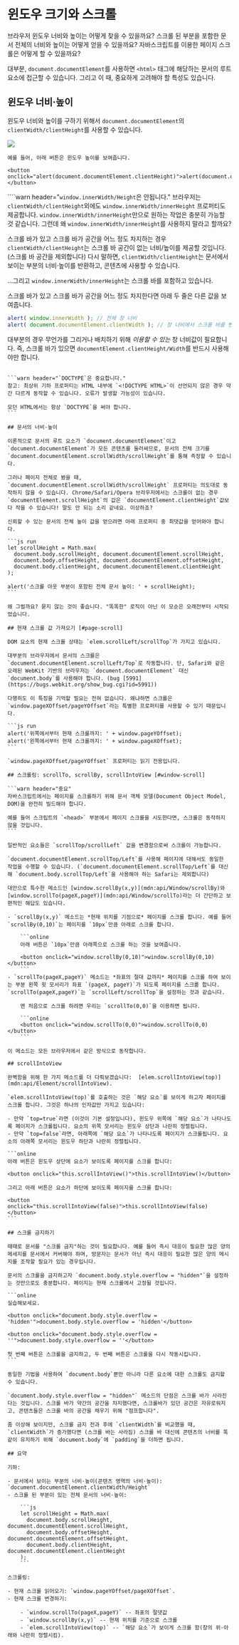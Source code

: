 # 윈도우 크기와 스크롤

브라우저 윈도우 너비와 높이는 어떻게 찾을 수 있을까요? 스크롤 된 부분을 포함한 문서 전체의 너비와 높이는 어떻게 얻을 수 있을까요? 자바스크립트를 이용한 페이지 스크롤은 어떻게 할 수 있을까요?

대부분, `document.documentElement`를 사용하면 `<html>` 태그에 해당하는 문서의 루트 요소에 접근할 수 있습니다. 그리고 이 때, 중요하게 고려해야 할 특성도 있습니다.

## 윈도우 너비·높이

윈도우 너비와 높이를 구하기 위해서 `document.documentElement`의 `clientWidth/clientHeight`를 사용할 수 있습니다.

![](document-client-width-height.svg)

```online
예를 들어, 아래 버튼은 윈도우 높이를 보여줍니다.

<button onclick="alert(document.documentElement.clientHeight)">alert(document.documentElement.clientHeight)</button>
```

````warn header="`window.innerWidth/Height`은 안됩니다."
브라우저는 `clientWidth/clientHeight`외에도 `window.innerWidth/innerHeight` 프로퍼티도 제공합니다. `window.innerWidth/innerHeight`만으로 원하는 작업은 충분히 가능할 것 같습니다. 그런데 왜 `window.innerWidth/innerHeight`를 사용하지 말라고 할까요?

스크롤 바가 있고 스크롤 바가 공간을 어느 정도 차지하는 경우 `clientWidth/clientHeight`는 스크롤 바 공간이 없는 너비/높이를 제공할 것입니다. (스크롤 바 공간을 제외합니다) 다시 말하면, `clientWidth/clientHeight`는 문서에서 보이는 부분의 너비·높이를 반환하고, 콘텐츠에 사용할 수 있습니다.

...그리고 `window.innerWidth/innerHeight`는 스크롤 바를 포함하고 있습니다.

스크롤 바가 있고 스크롤 바가 공간을 어느 정도 차지한다면 아래 두 줄은 다른 값을 보여줍니다.
```js run
alert( window.innerWidth ); // 전체 창 너비
alert( document.documentElement.clientWidth ); // 창 너비에서 스크롤 바를 뺀 너비
```

대부분의 경우 무언가를 그리거나 배치하기 위해 *이용할 수 있는* 창 너비값이 필요합니다. 즉, 스크롤 바가 있으면 `documentElement.clientHeight/Width`를 반드시 사용해야만 합니다.
````

```warn header="`DOCTYPE`은 중요합니다."
참고: 최상위 기하 프로퍼티는 HTML 내부에 `<!DOCTYPE HTML>`이 선언되지 않은 경우 약간 다르게 동작할 수 있습니다. 오류가 발생할 가능성이 있습니다.

모던 HTML에서는 항상 `DOCTYPE`을 써야 합니다.
```

## 문서의 너비·높이

이론적으로 문서의 루트 요소가 `document.documentElement`이고 `document.documentElement`가 모든 콘텐츠를 둘러싸므로, 문서의 전체 크기를 `document.documentElement.scrollWidth/scrollHeight`를 통해 측정할 수 있습니다.

그러나 페이지 전체로 봤을 때, `document.documentElement.scrollWidth/scrollHeight` 프로퍼티는 의도대로 동작하지 않을 수 있습니다. Chrome/Safari/Opera 브라우저에서는 스크롤이 없는 경우 `documentElement.scrollHeight`의 값은 `documentElement.clientHeight`값보다 작을 수 있습니다! 말도 안 되는 소리 같네요. 이상하죠?

신뢰할 수 있는 문서의 전체 높이 값을 얻으려면 아래 프로퍼티 중 최댓값을 얻어와야 합니다.

```js run
let scrollHeight = Math.max(
  document.body.scrollHeight, document.documentElement.scrollHeight,
  document.body.offsetHeight, document.documentElement.offsetHeight,
  document.body.clientHeight, document.documentElement.clientHeight
);

alert('스크롤 아웃 부분이 포함된 전체 문서 높이: ' + scrollHeight);
```

왜 그럴까요? 묻지 않는 것이 좋습니다. "똑똑한" 로직이 아닌 이 모순은 오래전부터 시작되었습니다.

## 현재 스크롤 값 가져오기 [#page-scroll]

DOM 요소의 현재 스크롤 상태는 `elem.scrollLeft/scrollTop`가 가지고 있습니다.

대부분의 브라우저에서 문서의 스크롤은 `document.documentElement.scrollLeft/Top`로 작동합니다. 단, Safari와 같은 오래된 WebKit 기반의 브라우저는 `document.documentElement` 대신`document.body`를 사용해야 합니다. (bug [5991](https://bugs.webkit.org/show_bug.cgi?id=5991))

다행히도 이 특징을 기억할 필요는 전혀 없습니다. 왜냐하면 스크롤은 `window.pageXOffset/pageYOffset`라는 특별한 프로퍼티를 사용할 수 있기 때문입니다.

```js run
alert('위쪽에서부터 현재 스크롤까지: ' + window.pageYOffset);
alert('왼쪽에서부터 현재 스크롤까지: ' + window.pageXOffset);
```

`window.pageXOffset/pageYOffset` 프로퍼티는 읽기 전용입니다.

## 스크롤링: scrollTo, scrollBy, scrollIntoView [#window-scroll]

```warn header="중요"
자바스크립트에서는 페이지를 스크롤하기 위해 문서 객체 모델(Document Object Model, DOM)을 완전히 빌드해야 합니다.

예를 들어 스크립트의 `<head>` 부분에서 페이지 스크롤을 시도한다면, 스크롤은 동작하지 않을 것입니다.
```

일반적인 요소들은 `scrollTop/scrollLeft` 값을 변경함으로써 스크롤이 가능합니다.

`document.documentElement.scrollTop/Left`를 사용해 페이지에 대해서도 동일한 작업을 수행할 수 있습니다. (`document.documentElement.scrollTop/Left`를 대신해 `document.body.scrollTop/Left`을 사용해야 하는 Safari는 제외합니다)

대안으로 특수한 메소드인 [window.scrollBy(x,y)](mdn:api/Window/scrollBy)와 [window.scrollTo(pageX,pageY)](mdn:api/Window/scrollTo)라는 더 간단하고 보편적인 해답도 있습니다.

- `scrollBy(x,y)` 메소드는 *현재 위치를 기점으로* 페이지를 스크롤 합니다. 예를 들어 `scrollBy(0,10)`는 페이지를 `10px`만큼 아래로 스크롤 합니다.

    ```online
    아래 버튼은 `10px`만큼 아래쪽으로 스크롤 하는 것을 보여줍니다.

    <button onclick="window.scrollBy(0,10)">window.scrollBy(0,10)</button>
    ```
- `scrollTo(pageX,pageY)` 메소드는 *좌표의 절대 값까지* 페이지를 스크롤 하여 보이는 부분 왼쪽 윗 모서리가 좌표 `(pageX, pageY)`가 되도록 페이지를 스크롫 합니다. `scrollTo(pageX,pageY)`는 `scrollLeft/scrollTop`을 설정하는 것과 같습니다.

    맨 처음으로 스크롤 하려면 우리는 `scrollTo(0,0)`을 이용하면 됩니다.

    ```online
    <button onclick="window.scrollTo(0,0)">window.scrollTo(0,0)</button>
    ```

이 메소드는 모든 브라우저에서 같은 방식으로 동작합니다.

## scrollIntoView

완벽함을 위해 한 가지 메소드를 더 다뤄보겠습니다:  [elem.scrollIntoView(top)](mdn:api/Element/scrollIntoView).

`elem.scrollIntoView(top)`를 호출하는 것은 `해당 요소`를 보이게 하고자 페이지를 스크롤 합니다. 그것은 하나의 인자값만 가지고 있습니다:

- 만약 `top=true`라면 (이것이 기본 설정입니다), 윈도우 위쪽에 `해당 요소`가 나타나도록 페이지가 스크롤됩니다. 요소의 위쪽 모서리는 윈도우 상단과 나란히 정렬됩니다.
- 만약 `top=false`라면, 아래쪽에 `해당 요소`가 나타나도록 페이지가 스크롤됩니다. 요소의 아래쪽 모서리는 윈도우 하단과 나란히 정렬됩니다.

```online
아래 버튼은 윈도우 상단에 요소가 보이도록 페이지를 스크롤 합니다:

<button onclick="this.scrollIntoView()">this.scrollIntoView()</button>

그리고 아래 버튼은 요소가 하단에 보이도록 페이지를 스크롤 합니다:

<button onclick="this.scrollIntoView(false)">this.scrollIntoView(false)</button>
```

## 스크롤 금지하기

때때로 문서를 "스크롤 금지"하는 것이 필요합니다. 예를 들어 즉시 대응이 필요한 많은 양의 메세지를 문서에서 커버해야 하며, 방문자는 문서가 아닌 즉시 대응이 필요한 많은 양의 메시지를 조작할 필요가 있는 경우입니다.

문서의 스크롤을 금지하고자 `document.body.style.overflow = "hidden"`을 설정하는 것만으로도 충분합니다. 페이지는 현재 스크롤에서 고정될 것입니다.

```online
실습해보세요.

<button onclick="document.body.style.overflow = 'hidden'">document.body.style.overflow = 'hidden'</button>

<button onclick="document.body.style.overflow = ''">document.body.style.overflow = ''</button>

첫 번째 버튼은 스크롤을 금지하고, 두 번째 버튼은 스크롤을 다시 작동시킵니다.
```

동일한 기법을 사용하여 `document.body`뿐만 아니라 다른 요소에 대한 스크롤도 금지할 수 있습니다.

`document.body.style.overflow = "hidden"` 메소드의 단점은 스크롤 바가 사라진다는 것입니다. 스크롤 바가 약간의 공간을 차지했다면, 스크롤바가 있던 공간은 자유로워지고, 콘텐츠들은 스크롤 바의 공간을 채우기 위해 "점프합니다".

좀 이상해 보이지만, 스크롤 금지 전과 후에 `clientWidth`를 비교했을 때, `clientWidth`가 증가했다면 (스크롤 바는 사라짐) 스크롤 바 대신에 콘텐츠의 너비를 똑같이 유지하기 위해 `document.body`에 `padding`을 더하면 됩니다.

## 요약

기하:

- 문서에서 보이는 부분의 너비·높이(콘텐츠 영역의 너비·높이): `document.documentElement.clientWidth/Height`
- 스크롤 된 부분이 있는 전체 문서의 너비·높이:

    ```js
    let scrollHeight = Math.max(
      document.body.scrollHeight, document.documentElement.scrollHeight,
      document.body.offsetHeight, document.documentElement.offsetHeight,
      document.body.clientHeight, document.documentElement.clientHeight
    );
    ```

스크롤링:

- 현재 스크롤 읽어오기: `window.pageYOffset/pageXOffset`.
- 현재 스크롤 변경하기:

    - `window.scrollTo(pageX,pageY)` -- 좌표의 절댓값
    - `window.scrollBy(x,y)` -- 현재 위치를 기준으로 스크롤
    - `elem.scrollIntoView(top)` -- `해당 요소`가 보이게 스크롤 함(창의 위·아래와 나란히 정렬시킴).